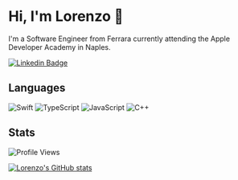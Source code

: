 # Hi, I'm Lorenzo 👋

I'm a Software Engineer from Ferrara currently attending the Apple Developer Academy in Naples.

[![Linkedin Badge](https://img.shields.io/badge/-br3sc4-blue?style=flat&logo=Linkedin&logoColor=white&link=https://www.linkedin.com/in/br3sc4/)](https://www.linkedin.com/in/br3sc4)

## Languages

![Swift](https://img.shields.io/badge/-Swift-000?&logo=Swift)
![TypeScript](https://img.shields.io/badge/-TypeScript-000?&logo=TypeScript)
![JavaScript](https://img.shields.io/badge/-JavaScript-000?&logo=JavaScript)
![C++](https://img.shields.io/badge/-C++-000?&logo=c%2b%2b&logoColor=00599C)

<!--## Technologies

- SwiftUI
- Xcode
- React.js
- Node.js
- Docker
- AWS
- MongoDB
- MySQL
-->
## Stats

![Profile Views](http://img.shields.io/badge/Profile%20Views-185-blue)

[![Lorenzo's GitHub stats](https://github-readme-stats.vercel.app/api?username=br3sc4&theme=dracula&show_icons=true)](https://github.com/anuraghazra/github-readme-stats)
<!--[![Lorenzo's Top Languages](https://github-readme-stats.vercel.app/api/top-langs?username=br3sc4&show_icons=true&locale=en&layout=compact&theme=dracula)](https://github.com/anuraghazra/github-readme-stats) -->

<!--
**br3sc4/br3sc4** is a ✨ _special_ ✨ repository because its `README.md` (this file) appears on your GitHub profile.

Here are some ideas to get you started:

- 🔭 I’m currently working on ...
- 🌱 I’m currently learning ...
- 👯 I’m looking to collaborate on ...
- 🤔 I’m looking for help with ...
- 💬 Ask me about ...
- 📫 How to reach me: ...
- 😄 Pronouns: ...
- ⚡ Fun fact: ...
-->
